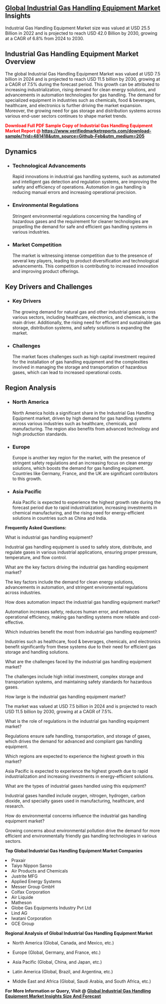 <h2><a href="https://www.verifiedmarketreports.com/download-sample/?rid=481418&amp;utm_source=Github&amp;utm_medium=205" target="_blank">Global Industrial Gas Handling Equipment Market</a> Insights</h2><p>Industrial Gas Handling Equipment Market size was valued at USD 25.5 Billion in 2022 and is projected to reach USD 42.0 Billion by 2030, growing at a CAGR of 6.8% from 2024 to 2030.</p><p> <h2>Industrial Gas Handling Equipment Market Overview</h2> <p>The global Industrial Gas Handling Equipment Market was valued at USD 7.5 billion in 2024 and is projected to reach USD 11.5 billion by 2030, growing at a CAGR of 7.5% during the forecast period. This growth can be attributed to increasing industrialization, rising demand for clean energy solutions, and advancements in automation technologies for gas handling. The demand for specialized equipment in industries such as chemicals, food & beverages, healthcare, and electronics is further driving the market expansion. Moreover, the growing need for gas storage and distribution systems across various end-user sectors continues to shape market trends.</p> <p><strong><p><span class=""><span style="color: #ff0000;"><strong>Download Full PDF Sample Copy of Industrial Gas Handling Equipment Market Report</strong> @ </span><a href="https://www.verifiedmarketreports.com/download-sample/?rid=481418&amp;utm_source=Github-Feb&amp;utm_medium=205" target="_blank">https://www.verifiedmarketreports.com/download-sample/?rid=481418&amp;utm_source=Github-Feb&amp;utm_medium=205</a></span></p></strong></p> <h2>Dynamics</h2> <ul> <li><h3>Technological Advancements</h3> Rapid innovations in industrial gas handling systems, such as automated and intelligent gas detection and regulation systems, are improving the safety and efficiency of operations. Automation in gas handling is reducing manual errors and increasing operational precision.</li> <li><h3>Environmental Regulations</h3> Stringent environmental regulations concerning the handling of hazardous gases and the requirement for cleaner technologies are propelling the demand for safe and efficient gas handling systems in various industries.</li> <li><h3>Market Competition</h3> The market is witnessing intense competition due to the presence of several key players, leading to product diversification and technological advancements. This competition is contributing to increased innovation and improving product offerings.</li> </ul> <h2>Key Drivers and Challenges</h2> <ul> <li><h3>Key Drivers</h3> The growing demand for natural gas and other industrial gases across various sectors, including healthcare, electronics, and chemicals, is the main driver. Additionally, the rising need for efficient and sustainable gas storage, distribution systems, and safety solutions is expanding the market.</li> <li><h3>Challenges</h3> The market faces challenges such as high capital investment required for the installation of gas handling equipment and the complexities involved in managing the storage and transportation of hazardous gases, which can lead to increased operational costs.</li> </ul> <h2>Region Analysis</h2> <ul> <li><h3>North America</h3> North America holds a significant share in the Industrial Gas Handling Equipment market, driven by high demand for gas handling systems across various industries such as healthcare, chemicals, and manufacturing. The region also benefits from advanced technology and high production standards.</li> <li><h3>Europe</h3> Europe is another key region for the market, with the presence of stringent safety regulations and an increasing focus on clean energy solutions, which boosts the demand for gas handling equipment. Countries like Germany, France, and the UK are significant contributors to this growth.</li> <li><h3>Asia Pacific</h3> Asia Pacific is expected to experience the highest growth rate during the forecast period due to rapid industrialization, increasing investments in chemical manufacturing, and the rising need for energy-efficient solutions in countries such as China and India.</li> </ul> <p><strong>Frequently Asked Questions:</strong></p> <p>What is industrial gas handling equipment?</p> <p>Industrial gas handling equipment is used to safely store, distribute, and regulate gases in various industrial applications, ensuring proper pressure, temperature, and flow control.</p> <p>What are the key factors driving the industrial gas handling equipment market?</p> <p>The key factors include the demand for clean energy solutions, advancements in automation, and stringent environmental regulations across industries.</p> <p>How does automation impact the industrial gas handling equipment market?</p> <p>Automation increases safety, reduces human error, and enhances operational efficiency, making gas handling systems more reliable and cost-effective.</p> <p>Which industries benefit the most from industrial gas handling equipment?</p> <p>Industries such as healthcare, food & beverages, chemicals, and electronics benefit significantly from these systems due to their need for efficient gas storage and handling solutions.</p> <p>What are the challenges faced by the industrial gas handling equipment market?</p> <p>The challenges include high initial investment, complex storage and transportation systems, and maintaining safety standards for hazardous gases.</p> <p>How large is the industrial gas handling equipment market?</p> <p>The market was valued at USD 7.5 billion in 2024 and is projected to reach USD 11.5 billion by 2030, growing at a CAGR of 7.5%.</p> <p>What is the role of regulations in the industrial gas handling equipment market?</p> <p>Regulations ensure safe handling, transportation, and storage of gases, which drives the demand for advanced and compliant gas handling equipment.</p> <p>Which regions are expected to experience the highest growth in this market?</p> <p>Asia Pacific is expected to experience the highest growth due to rapid industrialization and increasing investments in energy-efficient solutions.</p> <p>What are the types of industrial gases handled using this equipment?</p> <p>Industrial gases handled include oxygen, nitrogen, hydrogen, carbon dioxide, and specialty gases used in manufacturing, healthcare, and research.</p> <p>How do environmental concerns influence the industrial gas handling equipment market?</p> <p>Growing concerns about environmental pollution drive the demand for more efficient and environmentally friendly gas handling technologies in various sectors.</p> </p><p><strong>Top Global Industrial Gas Handling Equipment Market Companies</strong></p><div data-test-id=""><p><li>Praxair</li><li> Taiyo Nippon Sanso</li><li> Air Products and Chemicals</li><li> Justrite MFG</li><li> Applied Energy Systems</li><li> Messer Group GmbH</li><li> Colfax Corporation</li><li> Air Liquide</li><li> Matheson</li><li> Globe Gas Equipments Industry Pvt Ltd</li><li> Lind AG</li><li> Iwatani Corporation</li><li> GCE Group</li></p><div><strong>Regional Analysis of&nbsp;Global Industrial Gas Handling Equipment Market</strong></div><ul><li dir="ltr"><p dir="ltr">North America&nbsp;(Global, Canada, and Mexico, etc.)</p></li><li dir="ltr"><p dir="ltr">Europe (Global, Germany, and France, etc.)</p></li><li dir="ltr"><p dir="ltr">Asia Pacific&nbsp;(Global, China, and Japan, etc.)</p></li><li dir="ltr"><p dir="ltr">Latin America&nbsp;(Global, Brazil, and Argentina, etc.)</p></li><li dir="ltr">Middle East and Africa&nbsp;(Global, Saudi Arabia, and South Africa, etc.)</li></ul><p><strong>For More Information or Query, Visit @&nbsp;</strong><strong><a href="https://www.verifiedmarketreports.com/product/industrial-gas-handling-equipment-market/?utm_source=Github&amp;utm_medium=205" target="_blank">Global Industrial Gas Handling Equipment Market Insights Size And Forecast</a></strong></p></div>
